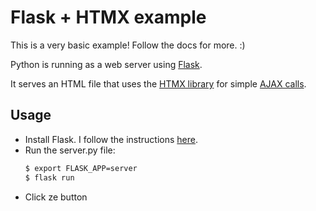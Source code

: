 # Flask + HTMX example

This is a very basic example! Follow the docs for more. :)

Python is running as a web server using [Flask](https://flask.palletsprojects.com/en/2.1.x/). 

It serves an HTML file that uses the [HTMX library](https://htmx.org/) for simple [AJAX calls](https://developer.mozilla.org/en-US/docs/Web/Guide/AJAX/Getting_Started).

## Usage

- Install Flask. I follow the instructions [here](https://flask.palletsprojects.com/en/2.1.x/quickstart/#a-minimal-application).
- Run the server.py file:
    ```bash 
    $ export FLASK_APP=server
    $ flask run
    ```
- Click ze button
